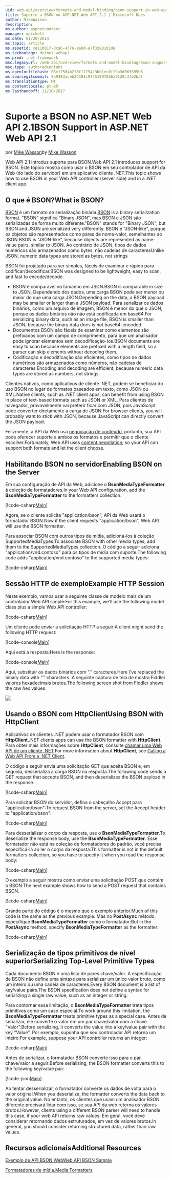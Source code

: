 ```yaml
---
uid: web-api/overview/formats-and-model-binding/bson-support-in-web-api-21
title: Suporte a BSON no ASP.NET Web API 2.1 | Microsoft Docs
author: MikeWasson
description: 
ms.author: aspnetcontent
manager: wpickett
ms.date: 01/20/2014
ms.topic: article
ms.assetid: ce11b017-0ca6-4376-aa9d-a7f3288101de
ms.technology: dotnet-webapi
ms.prod: .net-framework
msc.legacyurl: /web-api/overview/formats-and-model-binding/bson-support-in-web-api-21
msc.type: authoredcontent
ms.openlocfilehash: 08ef1564b2f8f11294c3bb1ec0ff9a3d063895b6
ms.sourcegitcommit: 9a9483aceb34591c97451997036a9120c3fe2baf
ms.translationtype: MT
ms.contentlocale: pt-BR
ms.lasthandoff: 11/10/2017
---
```

<a name="bson-support-in-aspnet-web-api-21"></a><span data-ttu-id="c0882-102">Suporte a BSON no ASP.NET Web API 2.1</span><span class="sxs-lookup"><span data-stu-id="c0882-102">BSON Support in ASP.NET Web API 2.1</span></span>
====================
<span data-ttu-id="c0882-103">por [Mike Wasson](https://github.com/MikeWasson)</span><span class="sxs-lookup"><span data-stu-id="c0882-103">by [Mike Wasson](https://github.com/MikeWasson)</span></span>

<span data-ttu-id="c0882-104">Web API 2.1 introduz suporte para BSON.</span><span class="sxs-lookup"><span data-stu-id="c0882-104">Web API 2.1 introduces support for BSON.</span></span> <span data-ttu-id="c0882-105">Este tópico mostra como usar o BSON em seu controlador de API da Web (do lado do servidor) em um aplicativo cliente .NET.</span><span class="sxs-lookup"><span data-stu-id="c0882-105">This topic shows how to use BSON in your Web API controller (server side) and in a .NET client app.</span></span>

## <a name="what-is-bson"></a><span data-ttu-id="c0882-106">O que é BSON?</span><span class="sxs-lookup"><span data-stu-id="c0882-106">What is BSON?</span></span>

<span data-ttu-id="c0882-107">[BSON](http://bsonspec.org/) é um formato de serialização binária.</span><span class="sxs-lookup"><span data-stu-id="c0882-107">[BSON](http://bsonspec.org/) is a binary serialization format.</span></span> <span data-ttu-id="c0882-108">"BSON" significa "Binary JSON", mas BSON e JSON são serializadas de forma muito diferente.</span><span class="sxs-lookup"><span data-stu-id="c0882-108">"BSON" stands for "Binary JSON", but BSON and JSON are serialized very differently.</span></span> <span data-ttu-id="c0882-109">BSON é "JSON-like", porque os objetos são representados como pares de nome-valor, semelhantes ao JSON.</span><span class="sxs-lookup"><span data-stu-id="c0882-109">BSON is "JSON-like", because objects are represented as name-value pairs, similar to JSON.</span></span> <span data-ttu-id="c0882-110">Ao contrário de JSON, tipos de dados numéricos são armazenados como bytes, não cadeias de caracteres</span><span class="sxs-lookup"><span data-stu-id="c0882-110">Unlike JSON, numeric data types are stored as bytes, not strings</span></span>

<span data-ttu-id="c0882-111">BSON foi projetado para ser simples, fáceis de examinar e rápido para codificar/decodificar.</span><span class="sxs-lookup"><span data-stu-id="c0882-111">BSON was designed to be lightweight, easy to scan, and fast to encode/decode.</span></span>

- <span data-ttu-id="c0882-112">BSON é comparável no tamanho em JSON.</span><span class="sxs-lookup"><span data-stu-id="c0882-112">BSON is comparable in size to JSON.</span></span> <span data-ttu-id="c0882-113">Dependendo dos dados, uma carga BSON pode ser menor ou maior do que uma carga JSON.</span><span class="sxs-lookup"><span data-stu-id="c0882-113">Depending on the data, a BSON payload may be smaller or larger than a JSON payload.</span></span> <span data-ttu-id="c0882-114">Para serializar os dados binários, como um arquivo de imagem, BSON é menor do que o JSON, porque os dados binários não não está codificada em base64.</span><span class="sxs-lookup"><span data-stu-id="c0882-114">For serializing binary data, such as an image file, BSON is smaller than JSON, because the binary data does is not base64-encoded.</span></span>
- <span data-ttu-id="c0882-115">Documentos BSON são fáceis de examinar como elementos são prefixados com um campo de comprimento, para que um analisador pode ignorar elementos sem decodificação-los.</span><span class="sxs-lookup"><span data-stu-id="c0882-115">BSON documents are easy to scan because elements are prefixed with a length field, so a parser can skip elements without decoding them.</span></span>
- <span data-ttu-id="c0882-116">Codificação e decodificação são eficientes, como tipos de dados numéricos são armazenados como números, não cadeias de caracteres.</span><span class="sxs-lookup"><span data-stu-id="c0882-116">Encoding and decoding are efficient, because numeric data types are stored as numbers, not strings.</span></span>

<span data-ttu-id="c0882-117">Clientes nativos, como aplicativos de cliente .NET, podem se beneficiar do uso BSON no lugar de formatos baseados em texto, como JSON ou XML.</span><span class="sxs-lookup"><span data-stu-id="c0882-117">Native clients, such as .NET client apps, can benefit from using BSON in place of text-based formats such as JSON or XML.</span></span> <span data-ttu-id="c0882-118">Para clientes de navegador, provavelmente vai preferir ficar com JSON, pois JavaScript pode converter diretamente a carga de JSON.</span><span class="sxs-lookup"><span data-stu-id="c0882-118">For browser clients, you will probably want to stick with JSON, because JavaScript can directly convert the JSON payload.</span></span>

<span data-ttu-id="c0882-119">Felizmente, a API da Web usa [negociação de conteúdo](content-negotiation.md), portanto, sua API pode oferecer suporte a ambos os formatos e permitir que o cliente escolher.</span><span class="sxs-lookup"><span data-stu-id="c0882-119">Fortunately, Web API uses [content negotiation](content-negotiation.md), so your API can support both formats and let the client choose.</span></span>

## <a name="enabling-bson-on-the-server"></a><span data-ttu-id="c0882-120">Habilitando BSON no servidor</span><span class="sxs-lookup"><span data-stu-id="c0882-120">Enabling BSON on the Server</span></span>

<span data-ttu-id="c0882-121">Em sua configuração de API da Web, adicione o **BsonMediaTypeFormatter** à coleção de formatadores.</span><span class="sxs-lookup"><span data-stu-id="c0882-121">In your Web API configuration, add the **BsonMediaTypeFormatter** to the formatters collection.</span></span>

[!code-csharp[Main](bson-support-in-web-api-21/samples/sample1.cs)]

<span data-ttu-id="c0882-122">Agora, se o cliente solicita "application/bson", API da Web usará o formatador BSON.</span><span class="sxs-lookup"><span data-stu-id="c0882-122">Now if the client requests "application/bson", Web API will use the BSON formatter.</span></span>

<span data-ttu-id="c0882-123">Para associar BSON com outros tipos de mídia, adicioná-los à coleção SupportedMediaTypes.</span><span class="sxs-lookup"><span data-stu-id="c0882-123">To associate BSON with other media types, add them to the SupportedMediaTypes collection.</span></span> <span data-ttu-id="c0882-124">O código a seguir adiciona "application/vnd.contoso" para os tipos de mídia com suporte:</span><span class="sxs-lookup"><span data-stu-id="c0882-124">The following code adds "application/vnd.contoso" to the supported media types:</span></span>

[!code-csharp[Main](bson-support-in-web-api-21/samples/sample2.cs)]

## <a name="example-http-session"></a><span data-ttu-id="c0882-125">Sessão HTTP de exemplo</span><span class="sxs-lookup"><span data-stu-id="c0882-125">Example HTTP Session</span></span>

<span data-ttu-id="c0882-126">Neste exemplo, vamos usar a seguinte classe de modelo mais de um controlador Web API simple:</span><span class="sxs-lookup"><span data-stu-id="c0882-126">For this example, we'll use the following model class plus a simple Web API controller:</span></span>

[!code-csharp[Main](bson-support-in-web-api-21/samples/sample3.cs)]

<span data-ttu-id="c0882-127">Um cliente pode enviar a solicitação HTTP a seguir:</span><span class="sxs-lookup"><span data-stu-id="c0882-127">A client might send the following HTTP request:</span></span>

[!code-console[Main](bson-support-in-web-api-21/samples/sample4.cmd)]

<span data-ttu-id="c0882-128">Aqui está a resposta:</span><span class="sxs-lookup"><span data-stu-id="c0882-128">Here is the response:</span></span>

[!code-console[Main](bson-support-in-web-api-21/samples/sample5.cmd)]

<span data-ttu-id="c0882-129">Aqui, substituir os dados binários com &quot;.&quot; caracteres.</span><span class="sxs-lookup"><span data-stu-id="c0882-129">Here I've replaced the binary data with &quot;.&quot; characters.</span></span> <span data-ttu-id="c0882-130">A seguinte captura de tela de mostra Fiddler valores hexadecimais brutos.</span><span class="sxs-lookup"><span data-stu-id="c0882-130">The following screen shot from Fiddler shows the raw hex values.</span></span>

[![](bson-support-in-web-api-21/_static/image2.png)](bson-support-in-web-api-21/_static/image1.png)

## <a name="using-bson-with-httpclient"></a><span data-ttu-id="c0882-131">Usando o BSON com HttpClient</span><span class="sxs-lookup"><span data-stu-id="c0882-131">Using BSON with HttpClient</span></span>

<span data-ttu-id="c0882-132">Aplicativos de clientes .NET podem usar o formatador BSON com **HttpClient**.</span><span class="sxs-lookup"><span data-stu-id="c0882-132">.NET clients apps can use the BSON formatter with **HttpClient**.</span></span> <span data-ttu-id="c0882-133">Para obter mais informações sobre **HttpClient**, consulte [chamar uma Web API de um cliente .NET](../advanced/calling-a-web-api-from-a-net-client.md).</span><span class="sxs-lookup"><span data-stu-id="c0882-133">For more information about **HttpClient**, see [Calling a Web API From a .NET Client](../advanced/calling-a-web-api-from-a-net-client.md).</span></span>

<span data-ttu-id="c0882-134">O código a seguir envia uma solicitação GET que aceita BSON e, em seguida, desserializa a carga BSON na resposta.</span><span class="sxs-lookup"><span data-stu-id="c0882-134">The following code sends a GET request that accepts BSON, and then deserializes the BSON payload in the response.</span></span>

[!code-csharp[Main](bson-support-in-web-api-21/samples/sample6.cs)]

<span data-ttu-id="c0882-135">Para solicitar BSON do servidor, defina o cabeçalho Accept para "application/bson":</span><span class="sxs-lookup"><span data-stu-id="c0882-135">To request BSON from the server, set the Accept header to "application/bson":</span></span>

[!code-csharp[Main](bson-support-in-web-api-21/samples/sample7.cs)]

<span data-ttu-id="c0882-136">Para desserializar o corpo da resposta, use o **BsonMediaTypeFormatter**.</span><span class="sxs-lookup"><span data-stu-id="c0882-136">To deserialize the response body, use the **BsonMediaTypeFormatter**.</span></span> <span data-ttu-id="c0882-137">Esse formatador não está na coleção de formatadores do padrão, você precisa especificá-la ao ler o corpo da resposta:</span><span class="sxs-lookup"><span data-stu-id="c0882-137">This formatter is not in the default formatters collection, so you have to specify it when you read the response body:</span></span>

[!code-csharp[Main](bson-support-in-web-api-21/samples/sample8.cs)]

<span data-ttu-id="c0882-138">O exemplo a seguir mostra como enviar uma solicitação POST que contém o BSON.</span><span class="sxs-lookup"><span data-stu-id="c0882-138">The next example shows how to send a POST request that contains BSON.</span></span>

[!code-csharp[Main](bson-support-in-web-api-21/samples/sample9.cs)]

<span data-ttu-id="c0882-139">Grande parte do código é o mesmo que o exemplo anterior.</span><span class="sxs-lookup"><span data-stu-id="c0882-139">Much of this code is the same as the previous example.</span></span> <span data-ttu-id="c0882-140">Mas no **PostAsync** método, especifique **BsonMediaTypeFormatter** como o formatador:</span><span class="sxs-lookup"><span data-stu-id="c0882-140">But in the **PostAsync** method, specify **BsonMediaTypeFormatter** as the formatter:</span></span>

[!code-csharp[Main](bson-support-in-web-api-21/samples/sample10.cs)]

## <a name="serializing-top-level-primitive-types"></a><span data-ttu-id="c0882-141">Serialização de tipos primitivos de nível superior</span><span class="sxs-lookup"><span data-stu-id="c0882-141">Serializing Top-Level Primitive Types</span></span>

<span data-ttu-id="c0882-142">Cada documento BSON é uma lista de pares chave/valor. A especificação de BSON não define uma sintaxe para serializar um único valor bruto, como um inteiro ou uma cadeia de caracteres.</span><span class="sxs-lookup"><span data-stu-id="c0882-142">Every BSON document is a list of key/value pairs.The BSON specification does not define a syntax for serializing a single raw value, such as an integer or string.</span></span>

<span data-ttu-id="c0882-143">Para contornar essa limitação, o **BsonMediaTypeFormatter** trata tipos primitivos como um caso especial.</span><span class="sxs-lookup"><span data-stu-id="c0882-143">To work around this limitation, the **BsonMediaTypeFormatter** treats primitive types as a special case.</span></span> <span data-ttu-id="c0882-144">Antes de serializar, ele converte o valor em um par chave/valor com a chave "Valor".</span><span class="sxs-lookup"><span data-stu-id="c0882-144">Before serializing, it converts the value into a key/value pair with the key "Value".</span></span> <span data-ttu-id="c0882-145">Por exemplo, suponha que seu controlador API retorna um inteiro:</span><span class="sxs-lookup"><span data-stu-id="c0882-145">For example, suppose your API controller returns an integer:</span></span>

[!code-csharp[Main](bson-support-in-web-api-21/samples/sample11.cs)]

<span data-ttu-id="c0882-146">Antes de serializar, o formatador BSON converte isso para o par chave/valor a seguir:</span><span class="sxs-lookup"><span data-stu-id="c0882-146">Before serializing, the BSON formatter converts this to the following key/value pair:</span></span>

[!code-json[Main](bson-support-in-web-api-21/samples/sample12.json)]

<span data-ttu-id="c0882-147">Ao tentar desserializar, o formatador converte os dados de volta para o valor original.</span><span class="sxs-lookup"><span data-stu-id="c0882-147">When you deserialize, the formatter converts the data back to the original value.</span></span> <span data-ttu-id="c0882-148">No entanto, os clientes que usam um analisador BSON diferente precisará lidar com isso, se sua API da web retorna os valores brutos.</span><span class="sxs-lookup"><span data-stu-id="c0882-148">However, clients using a different BSON parser will need to handle this case, if your web API returns raw values.</span></span> <span data-ttu-id="c0882-149">Em geral, você deve considerar retornando dados estruturados, em vez de valores brutos.</span><span class="sxs-lookup"><span data-stu-id="c0882-149">In general, you should consider returning structured data, rather than raw values.</span></span>

## <a name="additional-resources"></a><span data-ttu-id="c0882-150">Recursos adicionais</span><span class="sxs-lookup"><span data-stu-id="c0882-150">Additional Resources</span></span>

[<span data-ttu-id="c0882-151">Exemplo de API BSON Web</span><span class="sxs-lookup"><span data-stu-id="c0882-151">Web API BSON Sample</span></span>](https://aspnet.codeplex.com/SourceControl/latest#Samples/WebApi/BSONSample/)

[<span data-ttu-id="c0882-152">Formatadores de mídia.</span><span class="sxs-lookup"><span data-stu-id="c0882-152">Media Formatters</span></span>](media-formatters.md)
